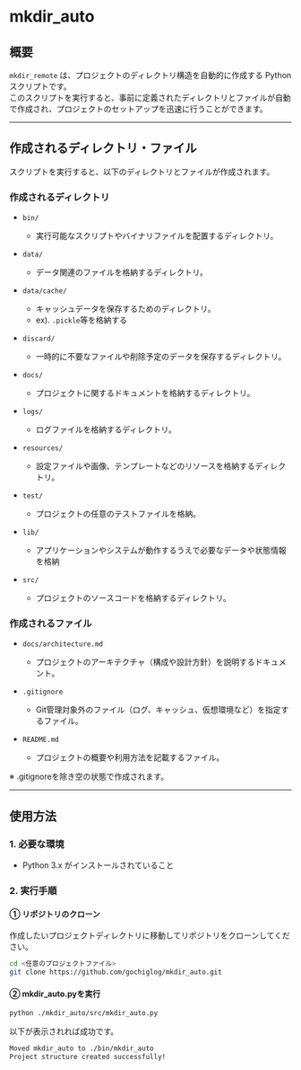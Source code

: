 # mkdir_auto

## **概要**
`mkdir_remote` は、プロジェクトのディレクトリ構造を自動的に作成する Python スクリプトです。  
このスクリプトを実行すると、事前に定義されたディレクトリとファイルが自動で作成され、プロジェクトのセットアップを迅速に行うことができます。

---

## **作成されるディレクトリ・ファイル**
スクリプトを実行すると、以下のディレクトリとファイルが作成されます。

### **作成されるディレクトリ**
- `bin/`  
  - 実行可能なスクリプトやバイナリファイルを配置するディレクトリ。

- `data/`  
  - データ関連のファイルを格納するディレクトリ。

- `data/cache/`  
  - キャッシュデータを保存するためのディレクトリ。
  - ex). `.pickle`等を格納する

- `discard/`  
  - 一時的に不要なファイルや削除予定のデータを保存するディレクトリ。

- `docs/`  
  - プロジェクトに関するドキュメントを格納するディレクトリ。

- `logs/`  
  - ログファイルを格納するディレクトリ。

- `resources/`  
  - 設定ファイルや画像、テンプレートなどのリソースを格納するディレクトリ。

- `test/`
  - プロジェクトの任意のテストファイルを格納。
  
- `lib/`
  - アプリケーションやシステムが動作するうえで必要なデータや状態情報を格納

- `src/`  
  - プロジェクトのソースコードを格納するディレクトリ。

### **作成されるファイル**
- `docs/architecture.md`  
  - プロジェクトのアーキテクチャ（構成や設計方針）を説明するドキュメント。

- `.gitignore`  
  - Git管理対象外のファイル（ログ、キャッシュ、仮想環境など）を指定するファイル。

- `README.md`  
  - プロジェクトの概要や利用方法を記載するファイル。

※ .gitignoreを除き空の状態で作成されます。

---

## **使用方法**
### **1. 必要な環境**
- Python 3.x がインストールされていること

### **2. 実行手順**
#### **① リポジトリのクローン**
作成したいプロジェクトディレクトリに移動してリポジトリをクローンしてください。
```sh
cd <任意のプロジェクトファイル>
git clone https://github.com/gochiglog/mkdir_auto.git
```
#### **② mkdir_auto.pyを実行**
```sh
python ./mkdir_auto/src/mkdir_auto.py
```
以下が表示されれば成功です。
```sh
Moved mkdir_auto to ./bin/mkdir_auto
Project structure created successfully!
```


